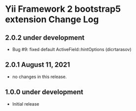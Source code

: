 Yii Framework 2 bootstrap5 extension Change Log
==============================================

2.0.2 under development
-----------------------

- Bug #9: fixed default ActiveField::hintOptions (dicrtarasov)


2.0.1 August 11, 2021
---------------------

- no changes in this release.


1.0.0 under development
-----------------------
- Initial release
